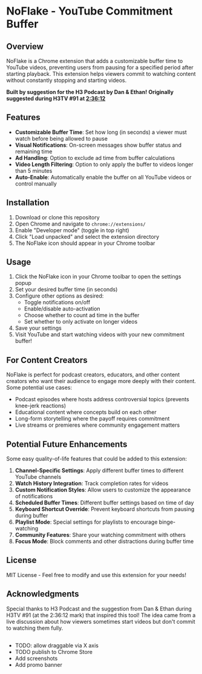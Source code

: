 # NoFlake - YouTube Commitment Buffer

## Overview
NoFlake is a Chrome extension that adds a customizable buffer time to YouTube videos, preventing users from pausing for a specified period after starting playback. This extension helps viewers commit to watching content without constantly stopping and starting videos.

**Built by suggestion for the H3 Podcast by Dan & Ethan!**
**Originally suggested during H3TV #91 at [2:36:12](https://www.youtube.com/live/WZbGjnOT9Mc?si=JlHkEky9G5mFbpMQ&t=9372)**

## Features
- **Customizable Buffer Time**: Set how long (in seconds) a viewer must watch before being allowed to pause
- **Visual Notifications**: On-screen messages show buffer status and remaining time
- **Ad Handling**: Option to exclude ad time from buffer calculations
- **Video Length Filtering**: Option to only apply the buffer to videos longer than 5 minutes
- **Auto-Enable**: Automatically enable the buffer on all YouTube videos or control manually

## Installation
1. Download or clone this repository
2. Open Chrome and navigate to `chrome://extensions/`
3. Enable "Developer mode" (toggle in top right)
4. Click "Load unpacked" and select the extension directory
5. The NoFlake icon should appear in your Chrome toolbar

## Usage
1. Click the NoFlake icon in your Chrome toolbar to open the settings popup
2. Set your desired buffer time (in seconds)
3. Configure other options as desired:
   - Toggle notifications on/off
   - Enable/disable auto-activation
   - Choose whether to count ad time in the buffer
   - Set whether to only activate on longer videos
4. Save your settings
5. Visit YouTube and start watching videos with your new commitment buffer!

## For Content Creators
NoFlake is perfect for podcast creators, educators, and other content creators who want their audience to engage more deeply with their content. Some potential use cases:

- Podcast episodes where hosts address controversial topics (prevents knee-jerk reactions)
- Educational content where concepts build on each other
- Long-form storytelling where the payoff requires commitment
- Live streams or premieres where community engagement matters

## Potential Future Enhancements
Some easy quality-of-life features that could be added to this extension:

1. **Channel-Specific Settings**: Apply different buffer times to different YouTube channels
2. **Watch History Integration**: Track completion rates for videos
3. **Custom Notification Styles**: Allow users to customize the appearance of notifications
4. **Scheduled Buffer Times**: Different buffer settings based on time of day
5. **Keyboard Shortcut Override**: Prevent keyboard shortcuts from pausing during buffer
6. **Playlist Mode**: Special settings for playlists to encourage binge-watching
7. **Community Features**: Share your watching commitment with others
8. **Focus Mode**: Block comments and other distractions during buffer time

## License
MIT License - Feel free to modify and use this extension for your needs!

## Acknowledgments
Special thanks to H3 Podcast and the suggestion from Dan & Ethan during H3TV #91 (at the 2:36:12 mark) that inspired this tool! The idea came from a live discussion about how viewers sometimes start videos but don't commit to watching them fully.

## 

- TODO: allow draggable via X axis
- TODO publish to Chrome Store
- Add screenshots
- Add promo banner